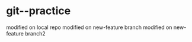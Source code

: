 # git--practice
modified on local repo
modified on new-feature branch
modified on new-feature branch2